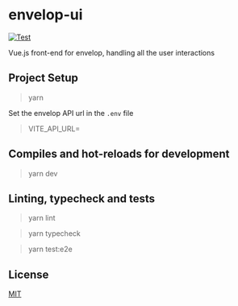 # envelop-ui

[![Test](https://github.com/snapshot-labs/envelop-ui/actions/workflows/test.yml/badge.svg)](https://github.com/snapshot-labs/envelop-ui/actions/workflows/test.yml)

Vue.js front-end for envelop, handling all the user interactions

## Project Setup

> yarn

Set the envelop API url in the `.env` file

> VITE_API_URL=

## Compiles and hot-reloads for development

> yarn dev

## Linting, typecheck and tests

> yarn lint

> yarn typecheck

> yarn test:e2e

## License

[MIT](https://github.com/snapshot-labs/envelop-ui/blob/bootstrap-app/LICENSE)
